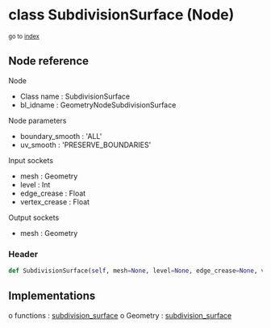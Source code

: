 # class SubdivisionSurface (Node)

<sub>go to [index](/docs/index.md)</sub>

## Node reference

Node
 - Class name : SubdivisionSurface
 - bl_idname : GeometryNodeSubdivisionSurface

Node parameters
 - boundary_smooth : 'ALL'
 - uv_smooth : 'PRESERVE_BOUNDARIES'

Input sockets
 - mesh : Geometry
 - level : Int
 - edge_crease : Float
 - vertex_crease : Float

Output sockets
 - mesh : Geometry

### Header

``` python
def SubdivisionSurface(self, mesh=None, level=None, edge_crease=None, vertex_crease=None, boundary_smooth='ALL', uv_smooth='PRESERVE_BOUNDARIES', node_label=None, node_color=None):
```

## Implementations

o functions : [subdivision_surface](/docs/GeoNodes_classes/GLOBAL.md#subdivision_surface)
o Geometry : [subdivision_surface](/docs/GeoNodes_classes/Geometry.md#subdivision_surface) 

